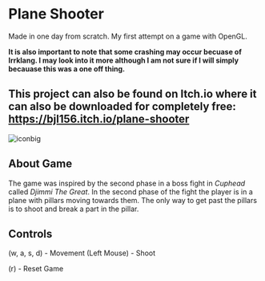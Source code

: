 # Plane Shooter
Made in one day from scratch. My first attempt on a game with OpenGL.

**It is also important to note that some crashing may occur becuase of Irrklang. I may look into it more although I am not sure if I will simply becauase this was a one off thing.**

**This project can also be found on Itch.io where it can also be downloaded for completely free: https://bjl156.itch.io/plane-shooter**
---
![iconbig](https://user-images.githubusercontent.com/97370242/163685372-c0325a91-f4be-4c13-9564-90b4234574eb.png)

## About Game
The game was inspired by the second phase in a boss fight in *Cuphead* called *Djimmi The Great*. In the second phase of the fight the player is in a plane with pillars moving towards them. The only way to get past the pillars is to shoot and break a part in the pillar.

## Controls
(w, a, s, d) - Movement
(Left Mouse) - Shoot

(r) - Reset Game
